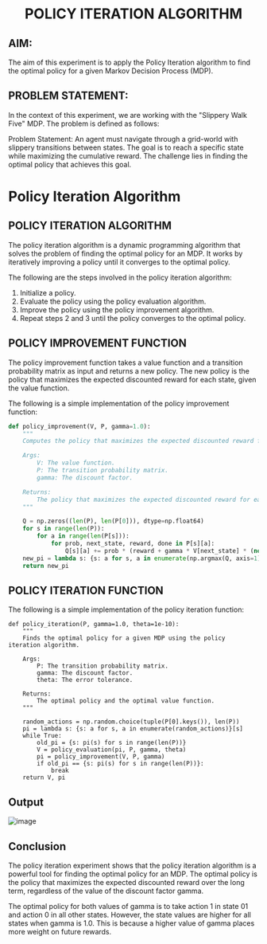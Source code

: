 # <p align="center">POLICY ITERATION ALGORITHM
## AIM:
The aim of this experiment is to apply the Policy Iteration algorithm to find the optimal policy for a given Markov Decision Process (MDP).

## PROBLEM STATEMENT:
In the context of this experiment, we are working with the "Slippery Walk Five" MDP. The problem is defined as follows:

Problem Statement: An agent must navigate through a grid-world with slippery transitions between states. The goal is to reach a specific state while maximizing the cumulative reward. The challenge lies in finding the optimal policy that achieves this goal.
# Policy Iteration Algorithm

## POLICY ITERATION ALGORITHM

The policy iteration algorithm is a dynamic programming algorithm that solves the problem of finding the optimal policy for an MDP. It works by iteratively improving a policy until it converges to the optimal policy.

The following are the steps involved in the policy iteration algorithm:

1. Initialize a policy.
2. Evaluate the policy using the policy evaluation algorithm.
3. Improve the policy using the policy improvement algorithm.
4. Repeat steps 2 and 3 until the policy converges to the optimal policy.

## POLICY IMPROVEMENT FUNCTION

The policy improvement function takes a value function and a transition probability matrix as input and returns a new policy. The new policy is the policy that maximizes the expected discounted reward for each state, given the value function.

The following is a simple implementation of the policy improvement function:

```python
def policy_improvement(V, P, gamma=1.0):
    """
    Computes the policy that maximizes the expected discounted reward for each state, given the value function.

    Args:
        V: The value function.
        P: The transition probability matrix.
        gamma: The discount factor.

    Returns:
        The policy that maximizes the expected discounted reward for each state.
    """

    Q = np.zeros((len(P), len(P[0])), dtype=np.float64)
    for s in range(len(P)):
        for a in range(len(P[s])):
            for prob, next_state, reward, done in P[s][a]:
                Q[s][a] += prob * (reward + gamma * V[next_state] * (not done))
    new_pi = lambda s: {s: a for s, a in enumerate(np.argmax(Q, axis=1))}[s]
    return new_pi
```
## POLICY ITERATION FUNCTION
The following is a simple implementation of the policy iteration function:
```python3
def policy_iteration(P, gamma=1.0, theta=1e-10):
    """
    Finds the optimal policy for a given MDP using the policy iteration algorithm.

    Args:
        P: The transition probability matrix.
        gamma: The discount factor.
        theta: The error tolerance.

    Returns:
        The optimal policy and the optimal value function.
    """

    random_actions = np.random.choice(tuple(P[0].keys()), len(P))
    pi = lambda s: {s: a for s, a in enumerate(random_actions)}[s]
    while True:
        old_pi = {s: pi(s) for s in range(len(P))}
        V = policy_evaluation(pi, P, gamma, theta)
        pi = policy_improvement(V, P, gamma)
        if old_pi == {s: pi(s) for s in range(len(P))}:
            break
    return V, pi
```

## Output
![image](https://github.com/ragav-47/policy-iteration-algorithm/assets/75235488/62159594-d63c-4578-93c9-c2902edbe3a4)

## Conclusion

The policy iteration experiment shows that the policy iteration algorithm is a powerful tool for finding the optimal policy for an MDP. The optimal policy is the policy that maximizes the expected discounted reward over the long term, regardless of the value of the discount factor gamma.

The optimal policy for both values of gamma is to take action 1 in state 01 and action 0 in all other states. However, the state values are higher for all states when gamma is 1.0. This is because a higher value of gamma places more weight on future rewards.
